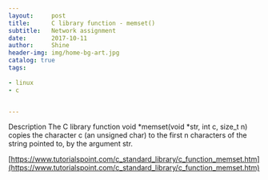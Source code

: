 ```yaml
---
layout:     post
title:      C library function - memset()
subtitle:   Network assignment
date:       2017-10-11
author:     Shine
header-img: img/home-bg-art.jpg
catalog: true
tags:
    
- linux 
- c


---
```


Description
The C library function void *memset(void *str, int c, size_t n) copies the character c (an unsigned char) to the first n characters of the string pointed to, by the argument str.

[https://www.tutorialspoint.com/c_standard_library/c_function_memset.htm](https://www.tutorialspoint.com/c_standard_library/c_function_memset.htm)
